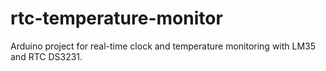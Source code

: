# rtc-temperature-monitor
Arduino project for real-time clock and temperature monitoring with LM35 and RTC DS3231.
